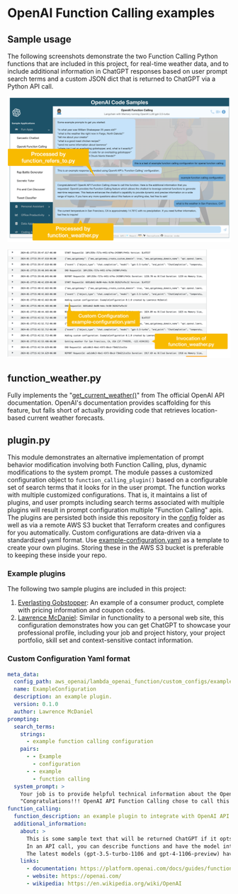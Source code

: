 # OpenAI Function Calling examples

## Sample usage

The following screenshots demonstrate the two Function Calling Python functions that are included in this project, for real-time weather data, and to include additional information in ChatGPT responses based on user prompt search terms and a custom JSON dict that is returned to ChatGPT via a Python API call.

![Terraform init](https://raw.githubusercontent.com/FullStackWithLawrence/aws-openai/main/doc/img/openai-function-calling-example.png "Function Calling example")

![Terraform init](https://raw.githubusercontent.com/FullStackWithLawrence/aws-openai/main/doc/img/openai-function-calling-cloudwatch.png "Function Calling Cloudwatch")

## function_weather.py

Fully implements the "[get_current_weather()](https://platform.openai.com/docs/guides/function-calling)" from The official OpenAI API documentation. OpenAI's documentation provides scaffolding for this feature, but falls short of actually providing code that retrieves location-based current weather forecasts.

## plugin.py

This module demonstrates an alternative implementation of prompt behavior modification involving both Function Calling, plus, dynamic modifications to the system prompt. The module passes a customized configuration object to `function_calling_plugin()` based on a configurable set of search terms that it looks for in the user prompt. The function works with multiple customized configurations. That is, it maintains a list of plugins, and user prompts including search terms associated with multiple plugins will result in prompt configuration multiple "Function Calling" apis. The plugins are persisted both inside this repository in the [config](./config/) folder as well as via a remote AWS S3 bucket that Terraform creates and configures for you automatically. Custom configurations are data-driven via a standardized yaml format. Use [example-configuration.yaml](./config/example-configuration.yaml) as a template to create your own plugins. Storing these in the AWS S3 bucket is preferable to keeping these inside your repo.

### Example plugins

The following two sample plugins are included in this project:

1. [Everlasting Gobstopper](./config/everlasting-gobstopper.yaml): An example of a consumer product, complete with pricing information and coupon codes.
2. [Lawrence McDaniel](./config/lawrence-mcdaniel.yaml): Similar in functionality to a personal web site, this configuration demonstrates how you can get ChatGPT to showcase your professional profile, including your job and project history, your project portfolio, skill set and context-sensitive contact information.

### Custom Configuration Yaml format

```yaml
meta_data:
  config_path: aws_openai/lambda_openai_function/custom_configs/example-configuration.yaml
  name: ExampleConfiguration
  description: an example plugin.
  version: 0.1.0
  author: Lawrence McDaniel
prompting:
  search_terms:
    strings:
      - example function calling configuration
    pairs:
      - - Example
        - configuration
      - - example
        - function calling
  system_prompt: >
    Your job is to provide helpful technical information about the OpenAI API Function Calling feature. You should include the following information in your response:
    "Congratulations!!! OpenAI API Function Calling chose to call this function. Here is the additional information that you requested:"
function_calling:
  function_description: an example plugin to integrate with OpenAI API Function Calling additional information function, in this module.
  additional_information:
    about: >
      This is some sample text that will be returned ChatGPT if it opts to invoke the function_calling_plugin() function.
      In an API call, you can describe functions and have the model intelligently choose to output a JSON object containing arguments to call one or many functions. The Chat Completions API does not call the function; instead, the model generates JSON that you can use to call the function in your code.
      The latest models (gpt-3.5-turbo-1106 and gpt-4-1106-preview) have been trained to both detect when a function should to be called (depending on the input) and to respond with JSON that adheres to the function signature more closely than previous models. With this capability also comes potential risks. We strongly recommend building in user confirmation flows before taking actions that impact the world on behalf of users (sending an email, posting something online, making a purchase, etc).
    links:
      - documentation: https://platform.openai.com/docs/guides/function-calling
      - website: https://openai.com/
      - wikipedia: https://en.wikipedia.org/wiki/OpenAI
```
